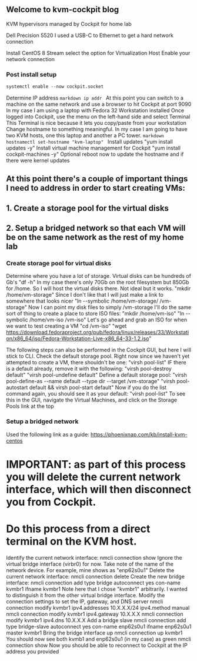 ## Welcome to kvm-cockpit blog

KVM hypervisors managed by Cockpit for home lab

Dell Precision 5520
I used a USB-C to Ethernet to get a hard network connection

Install CentOS 8 Stream
  select the option for Virtualization Host
  Enable your network connection
  
### Post install setup
  ```markdown
  systemctl enable --now cockpit.socket
  ```
  Determine IP address
    ```markdown
    ip addr
    ```
  At this point you can switch to a machine on the same network and use a browser to hit Cockpit at port 9090
  In my case I am using a laptop with Fedora 32 Workstation installed
  Once logged into Cockpit, use the menu on the left-hand side and select Terminal
  This Terminal is nice because it lets you copy/paste from your workstation
  Change hostname to something meaningful. In my case I am going to have two KVM hosts, one this laptop and another a PC tower.
    ```markdown
    hostnamectl set-hostname "kvm-laptop"
    ```
  Install updates
    "yum install updates -y"
  Install virtual machine management for Cockpit 
    "yum install cockpit-machines -y"
  Optional reboot now to update the hostname and if there were kernel updates
  
## At this point there's a couple of important things I need to address in order to start creating VMs:
##  1. Create a storage pool for the virtual disks
##  2. Setup a bridged network so that each VM will be on the same network as the rest of my home lab

### Create storage pool for virtual disks
  Determine where you have a lot of storage. Virtual disks can be hundreds of Gb's
    "df -h"
  In my case there's only 70Gb on the root filesystem but 850Gb for /home. So I will host the virtual disks there. Not ideal but it works.
    "mkdir /home/vm-storage"
  Since I don't like that I will just make a link to somewhere that looks nicer
    "ln --symbolic /home/vm-storage/ /vm-storage"
  Now I can point my disk files to simply /vm-storage
  I'll do the same sort of thing to create a place to store ISO files:
    "mkdir /home/vm-iso"
    "ln --symbolic /home/vm-iso /vm-iso"
  Let's go ahead and grab an ISO for when we want to test creating a VM
    "cd /vm-iso"
    "wget https://download.fedoraproject.org/pub/fedora/linux/releases/33/Workstation/x86_64/iso/Fedora-Workstation-Live-x86_64-33-1.2.iso"
    
  The following steps can also be performed in the Cockpit GUI, but here I will stick to CLI.
  Check the default storage pool. Right now since we haven't yet attempted to create a VM, there shouldn't be one:
    "virsh pool-list"
  IF there is a default already, remove it with the following:
    "virsh pool-destroy default"
    "virsh pool-undefine default"
  Define a default storage pool:
    "virsh pool-define-as --name default --type dir --target /vm-storage"
    "virsh pool-autostart default && virsh pool-start default"
  Now if you do the list command again, you should see it as your default:
    "virsh pool-list"
  To see this in the GUI, navigate the Virtual Machines, and click on the Storage Pools link at the top
    
### Setup a bridged network
  Used the following link as a guide: https://phoenixnap.com/kb/install-kvm-centos
  
#  IMPORTANT: as part of this process you will delete the current network interface, which will then disconnect you from Cockpit.
#             Do this process from a direct terminal on the KVM host.
        
  Identify the current network interface:
    nmcli connection show
  Ignore the virtual bridge interface (virbr0) for now.
  Take note of the name of the network device. For example, mine shows as "enp62s0u1"
  Delete the current network interface:
    nmcli connection delete <uuid of your interface>
  Create the new bridge interface:
    nmcli connection add type bridge autoconnect yes con-name kvmbr1 ifname kvmbr1
  Note here that I chose "kvmbr1" arbitrarily. I wanted to distinguish it from the other virtual bridge interface.
  Modify the connection settings to set the IP, gateway, and DNS server
    nmcli connection modify kvmbr1 ipv4.addresses 10.X.X.X/24 ipv4.method manual
    nmcli connection modify kvmbr1 ipv4.gateway 10.X.X.X
    nmcli connection modify kvmbr1 ipv4.dns 10.X.X.X
  Add a bridge slave
    nmcli connection add type bridge-slave autoconnect yes con-name enp62s0u1 ifname enp62s0u1 master kvmbr1
  Bring the bridge interface up
    nmcli connection up kvmbr1
  You should now see both kvmb1 and enp62s0u1 (in my case) as green
    nmcli connection show
  Now you should be able to reconnect to Cockpit at the IP address you provided
  
  
  
